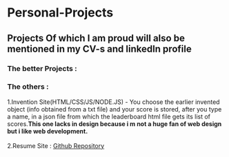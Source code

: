 # Personal-Projects
<h2>Projects Of which I am proud will also be mentioned in my CV-s and linkedIn profile</h2>
<h3>The better Projects : </h3>



<h3>The others : </h3>
1.Invention Site(HTML/CSS/JS/NODE.JS) - You choose the earlier invented object (info obtained from a txt file) and your score is stored, after you type a name, in a json file from which the leaderboard html file gets its list of scores.<strong>This one lacks in design because i m not a huge fan of web design but i like web development.</strong><br><br>
2.Resume Site : <a href="https://github.com/PaulVLAD22/PaulVLAD22.github.io">Github Repository</a>


